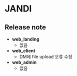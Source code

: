 # JANDI
## Release note
- **web_landing**
  - 없음
- **web_client**
  - DM에 file upload 오류 수정
- **web_admin**
  - 없음
